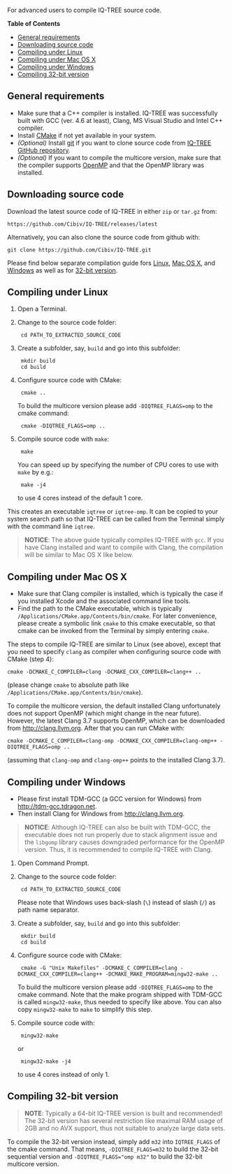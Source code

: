 <!--jekyll
docid: 20
icon: book
doctype: manual
tags:
- manual
sections:
- name: General requirements
  url: general-requirements
- name: Downloading source code
  url: downloading-source-code
- name: Compiling under Linux
  url: compiling-under-linux
- name: Compiling under Mac OS X
  url: compiling-under-mac-os-x
- name: Compiling under Windows
  url: compiling-under-windows
- name: Compiling 32-bit version
  url: compiling-32-bit-version
jekyll-->
For advanced users to compile IQ-TREE source code.
<!--more-->

<!-- START doctoc generated TOC please keep comment here to allow auto update -->
<!-- DON'T EDIT THIS SECTION, INSTEAD RE-RUN doctoc TO UPDATE -->
**Table of Contents**

- [General requirements](#general-requirements)
- [Downloading source code](#downloading-source-code)
- [Compiling under Linux](#compiling-under-linux)
- [Compiling under Mac OS X](#compiling-under-mac-os-x)
- [Compiling under Windows](#compiling-under-windows)
- [Compiling 32-bit version](#compiling-32-bit-version)

<!-- END doctoc generated TOC please keep comment here to allow auto update -->


General requirements
--------------------

* Make sure that a C++ compiler is installed. IQ-TREE was successfully built with GCC (ver. 4.6 at least), Clang, MS Visual Studio and Intel C++ compiler. 
* Install [CMake](http://www.cmake.org) if not yet available in your system. 
* *(Optional)* Install [git](https://git-scm.com) if you want to clone source code from [IQ-TREE GitHub repository](https://github.com/Cibiv/IQ-TREE).
* *(Optional)* If you want to compile the multicore version, make sure that the compiler supports [OpenMP](http://openmp.org/) and that the OpenMP library was installed.

Downloading source code
-----------------------

Download the latest source code of IQ-TREE in either `zip` or `tar.gz` from:

    https://github.com/Cibiv/IQ-TREE/releases/latest

Alternatively, you can also clone the source code from github with:

    git clone https://github.com/Cibiv/IQ-TREE.git

Please find below separate compilation guide fors [Linux](#compiling-under-linux), [Mac OS X](#compiling-under-mac-os-x), and [Windows](#compiling-under-windows) as well as for [32-bit version](#compiling-32-bit-version).

Compiling under Linux
---------------------

1. Open a Terminal.
2. Change to the source code folder:

        cd PATH_TO_EXTRACTED_SOURCE_CODE

3. Create a subfolder, say, `build` and go into this subfolder:

        mkdir build
        cd build

4. Configure source code with CMake:

        cmake ..

    To build the multicore version please add `-DIQTREE_FLAGS=omp` to the cmake command:

        cmake -DIQTREE_FLAGS=omp ..

5. Compile source code with `make`:

        make
        
    You can speed up by specifying the number of CPU cores to use with `make` by e.g.:

        make -j4

    to use 4 cores instead of the default 1 core.
    
This creates an executable `iqtree` or `iqtree-omp`. It can be copied to your system search path so that IQ-TREE can be called from the Terminal simply with the command line `iqtree`.

>**NOTICE**: The above guide typically compiles IQ-TREE with `gcc`. If you have Clang installed and want to compile with Clang, the compilation will be similar to Mac OS X like below.

Compiling under Mac OS X
------------------------

* Make sure that Clang compiler is installed, which is typically the case if you installed Xcode and the associated command line tools.
* Find the path to the CMake executable, which is typically `/Applications/CMake.app/Contents/bin/cmake`. For later convenience, please create a symbolic link `cmake` to this cmake executable, so that cmake can be invoked from the Terminal by simply entering `cmake`.

The steps to compile IQ-TREE are similar to Linux (see above), except that you need to specify `clang` as compiler when configuring source code with CMake (step 4):

    cmake -DCMAKE_C_COMPILER=clang -DCMAKE_CXX_COMPILER=clang++ ..

(please change `cmake` to absolute path like `/Applications/CMake.app/Contents/bin/cmake`).

To compile the multicore version, the default installed Clang unfortunately does not support OpenMP (which might change in the near future). However, the latest Clang 3.7 supports OpenMP, which can be downloaded from <http://clang.llvm.org>. After that you can run CMake with:

    cmake -DCMAKE_C_COMPILER=clang-omp -DCMAKE_CXX_COMPILER=clang-omp++ -DIQTREE_FLAGS=omp ..

(assuming that `clang-omp` and `clang-omp++` points to the installed Clang 3.7).


Compiling under Windows
-----------------------

* Please first install TDM-GCC (a GCC version for Windows) from <http://tdm-gcc.tdragon.net>.
* Then install Clang for Windows from <http://clang.llvm.org>.

>**NOTICE**: Although IQ-TREE can also be built with TDM-GCC, the executable does not run properly due to stack alignment issue and the `libgomp` library causes downgraded performance for the OpenMP version. Thus, it is recommended to compile IQ-TREE with Clang.

1. Open Command Prompt. 
2. Change to the source code folder:

        cd PATH_TO_EXTRACTED_SOURCE_CODE

    Please note that Windows uses back-slash (`\`) instead of slash (`/`) as path name separator.

3. Create a subfolder, say, `build` and go into this subfolder:

        mkdir build
        cd build

4. Configure source code with CMake:

        cmake -G "Unix Makefiles" -DCMAKE_C_COMPILER=clang -DCMAKE_CXX_COMPILER=clang++ -DCMAKE_MAKE_PROGRAM=mingw32-make ..

    To build the multicore version please add `-DIQTREE_FLAGS=omp` to the cmake command. Note that the make program shipped with TDM-GCC is called `mingw32-make`, thus needed to specify like above. You can also copy `mingw32-make` to `make` to simplify this step.

5. Compile source code with:

        mingw32-make
        
    or
    
        mingw32-make -j4
        
    to use 4 cores instead of only 1.


Compiling 32-bit version
------------------------

>**NOTE**: Typically a 64-bit IQ-TREE version is built and recommended! The 32-bit version has several restriction like maximal RAM usage of 2GB and no AVX support, thus not suitable to analyze large data sets.

To compile the 32-bit version instead, simply add `m32` into `IQTREE_FLAGS` of the cmake command. That means, `-DIQTREE_FLAGS=m32` to build the 32-bit sequential version and `-DIQTREE_FLAGS="omp m32"` to build the 32-bit multicore version.
